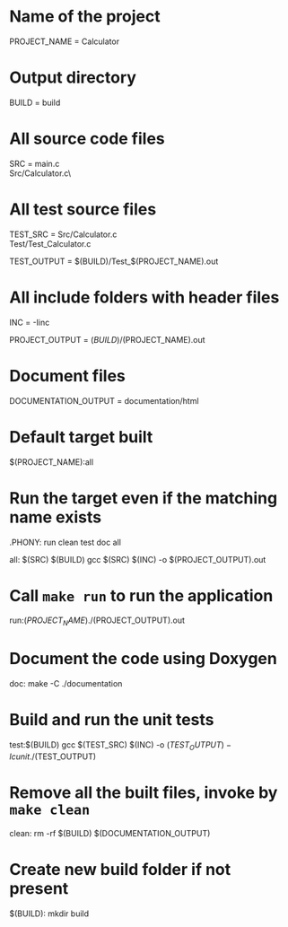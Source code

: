 # Name of the project
PROJECT_NAME = Calculator

# Output directory
BUILD = build

# All source code files
SRC = main.c\
Src/Calculator.c\

# All test source files
TEST_SRC = Src/Calculator.c\
Test/Test_Calculator.c

TEST_OUTPUT = $(BUILD)/Test_$(PROJECT_NAME).out

# All include folders with header files
INC	= -Iinc

PROJECT_OUTPUT = $(BUILD)/$(PROJECT_NAME).out

# Document files
DOCUMENTATION_OUTPUT = documentation/html

# Default target built
$(PROJECT_NAME):all

# Run the target even if the matching name exists
.PHONY: run clean test  doc all

all: $(SRC) $(BUILD)
	gcc $(SRC) $(INC) -o $(PROJECT_OUTPUT).out

# Call `make run` to run the application
run:$(PROJECT_NAME)
	./$(PROJECT_OUTPUT).out

# Document the code using Doxygen
doc:
	make -C ./documentation

# Build and run the unit tests
test:$(BUILD)
	gcc $(TEST_SRC) $(INC) -o $(TEST_OUTPUT) -lcunit 
	./$(TEST_OUTPUT)

# Remove all the built files, invoke by `make clean`
clean:
	rm -rf $(BUILD) $(DOCUMENTATION_OUTPUT)

# Create new build folder if not present
$(BUILD):
	mkdir build
